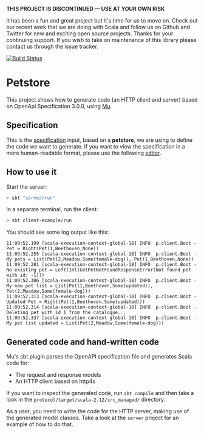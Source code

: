 **THIS PROJECT IS DISCONTINUED — USE AT YOUR OWN RISK**

It has been a fun and great project but it's time for us to move on. Check out our recent work that we are doing with Scala and follow us on Github and Twitter for new and exciting open source projects. Thanks for your continuing support. If you wish to take on maintenance of this library please contact us through the issue tracker.

[![Build Status](https://travis-ci.org/47degrees/petstore4s.svg?branch=master)](https://travis-ci.org/47degrees/petstore4s)

# Petstore

This project shows how to generate code (an HTTP client and server) based on OpenApi Specification 3.0.0, using [Mu](http://higherkindness.io/mu-scala/).

## Specification

This is the [specification](./protocol/src/main/resources/petstore/petstore.yaml) input, based on a **petstore**, we are using to define the code we want to generate. If you want to view the specification in a more human-readable format, please use the following [editor](https://editor.swagger.io/).

## How to use it

Start the server:

```sh
> sbt "server/run"
```

In a separate terminal, run the client:

```sh
> sbt client-example/run
```

You should see some log output like this:

```
11:09:52.199 [scala-execution-context-global-18] INFO  p.client.Boot - Pet = Right(Pet(1,Beethoven,None))
11:09:52.255 [scala-execution-context-global-18] INFO  p.client.Boot - My pets = List(Pet(2,Meadow,Some(female-dog)), Pet(1,Beethoven,None))
11:09:52.281 [scala-execution-context-global-18] INFO  p.client.Boot - No existing pet = Left(Inl(GetPetNotFoundResponseError(Not found pet with id: -1)))
11:09:52.306 [scala-execution-context-global-18] INFO  p.client.Boot - My new pet list = List(Pet(1,Beethoven,Some(updated)), Pet(2,Meadow,Some(female-dog)))
11:09:52.313 [scala-execution-context-global-18] INFO  p.client.Boot - Updated Pet = Right(Pet(1,Beethoven,Some(updated)))
11:09:52.314 [scala-execution-context-global-18] INFO  p.client.Boot - Deleting pet with id 1 from the catalogue...
11:09:52.337 [scala-execution-context-global-18] INFO  p.client.Boot - My pet list updated = List(Pet(2,Meadow,Some(female-dog)))
```

## Generated code and hand-written code

Mu's sbt plugin parses the OpenAPI specification file and generates Scala code
for:

* The request and response models
* An HTTP client based on http4s

If you want to inspect the generated code, run `sbt compile` and then take a
look in the `protocol/target/scala-2.12/src_managed/` directory.

As a user, you need to write the code for the HTTP server, making use of the
generated model classes. Take a look at the `server` project for an example of
how to do that.
